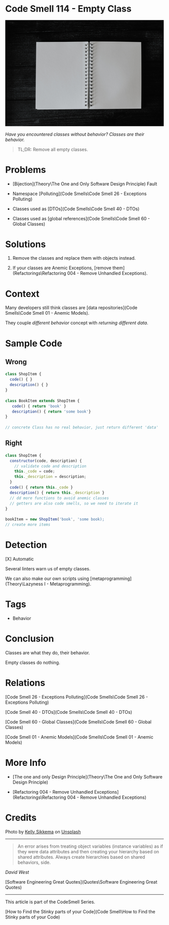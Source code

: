 # Code Smell 114 - Empty Class

![Code Smell 114 - Empty Class](kelly-sikkema-D6AlacFwS_Q-unsplash.jpg)

*Have you encountered classes without behavior? Classes are their behavior.*

> TL;DR: Remove all empty classes.

# Problems

- [Bijection](Theory\The One and Only Software Design Principle) Fault

- Namespace [Polluting](Code Smells\Code Smell 26 - Exceptions Polluting)

- Classes used as [DTOs](Code Smells\Code Smell 40 - DTOs)

- Classes used as [global references](Code Smells\Code Smell 60 - Global Classes)

# Solutions

1. Remove the classes and replace them with objects instead.

2. If your classes are Anemic Exceptions, [remove them](Refactorings\Refactoring 004 - Remove Unhandled Exceptions).

# Context

Many developers still think classes are [data repositories](Code Smells\Code Smell 01 - Anemic Models).

They couple *different behavior* concept with *returning different data*.

# Sample Code

## Wrong

[Gist Url]: # (https://gist.github.com/mcsee/729e6032d21c0c2997228680170ff768)
```javascript
class ShopItem { 
  code() { }
  description() { }                 
}

class BookItem extends ShopItem { 
   code() { return 'book' }
   description() { return 'some book'}     
}

// concrete Class has no real behavior, just return different 'data'
```

## Right

[Gist Url]: # (https://gist.github.com/mcsee/a8c680954291f8d9be4023ff8062b504)
```javascript
class ShopItem { 
  constructor(code, description) {
    // validate code and description
    this._code = code;
    this._description = description;
  }
  code() { return this._code }
  description() { return this._description }                 
  // dd more functions to avoid anemic classes
  // getters are also code smells, so we need to iterate it
}

bookItem = new ShopItem('book', 'some book);
// create more items
```

# Detection

[X] Automatic 

Several linters warn us of empty classes. 

We can also make our own scripts using [metaprogramming](Theory\Lazyness I - Metaprogramming).

# Tags

- Behavior

# Conclusion

Classes are what they do, their behavior.

Empty classes do nothing.

# Relations

[Code Smell 26 - Exceptions Polluting](Code Smells\Code Smell 26 - Exceptions Polluting)

[Code Smell 40 - DTOs](Code Smells\Code Smell 40 - DTOs)

[Code Smell 60 - Global Classes](Code Smells\Code Smell 60 - Global Classes)

[Code Smell 01 - Anemic Models](Code Smells\Code Smell 01 - Anemic Models)

# More Info

- [The one and only Design Principle](Theory\The One and Only Software Design Principle)

- [Refactoring 004 - Remove Unhandled Exceptions](Refactorings\Refactoring 004 - Remove Unhandled Exceptions)

# Credits

Photo by [Kelly Sikkema](https://unsplash.com/@kellysikkema) on [Unsplash](https://unsplash.com/s/photos/empty)
  
* * *

> An error arises from treating object variables (instance variables) as if they were data attributes and then creating your hierarchy based on shared attributes. Always create hierarchies based on shared behaviors, side.

_David West_
 
[Software Engineering Great Quotes](Quotes\Software Engineering Great Quotes)

* * *

This article is part of the CodeSmell Series.

[How to Find the Stinky parts of your Code](Code Smell\How to Find the Stinky parts of your Code)